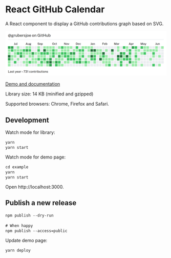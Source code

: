 # React GitHub Calendar

A React component to display a GitHub contributions graph based on SVG.

![Screenshot](preview.png#2)

[Demo and documentation](https://grubersjoe.github.io/react-github-calendar/)

Library size: 14 KB (minified and gzipped)

Supported browsers: Chrome, Firefox and Safari.

## Development

Watch mode for library:

```
yarn
yarn start
```

Watch mode for demo page:

```
cd example
yarn
yarn start
```

Open http://localhost:3000.

## Publish a new release

```
npm publish --dry-run

# When happy
npm publish --access=public
```

Update demo page:

```
yarn deploy
```
